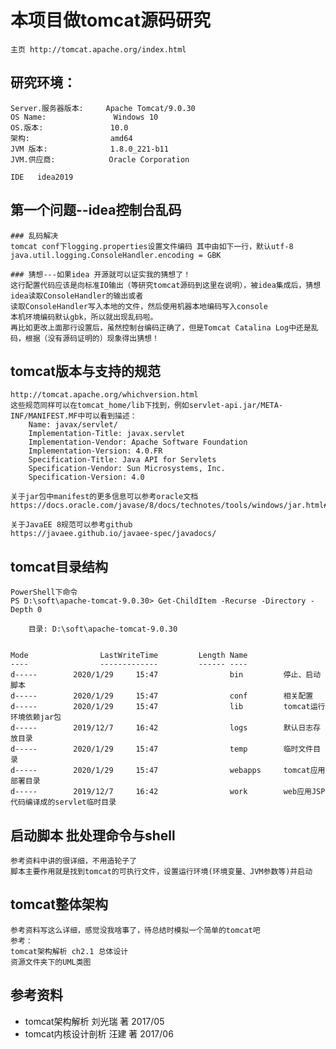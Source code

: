 # 本项目做tomcat源码研究
    主页 http://tomcat.apache.org/index.html
## 研究环境：  

    Server.服务器版本:     Apache Tomcat/9.0.30
    OS Name:               Windows 10
    OS.版本:               10.0
    架构:                  amd64
    JVM 版本:              1.8.0_221-b11
    JVM.供应商:            Oracle Corporation
    
    IDE   idea2019
## 第一个问题--idea控制台乱码
    ### 乱码解决
    tomcat conf下logging.properties设置文件编码 其中由如下一行，默认utf-8
    java.util.logging.ConsoleHandler.encoding = GBK
    
    ### 猜想---如果idea 开源就可以证实我的猜想了！
    这行配置代码应该是向标准IO输出（等研究tomcat源码到这里在说明），被idea集成后，猜想idea读取ConsoleHandler的输出或者
    读取ConsoleHandler写入本地的文件，然后使用机器本地编码写入console
    本机环境编码默认gbk，所以就出现乱码啦。
    再比如更改上面那行设置后，虽然控制台编码正确了，但是Tomcat Catalina Log中还是乱码，根据（没有源码证明的）现象得出猜想！  

## tomcat版本与支持的规范
    http://tomcat.apache.org/whichversion.html
    这些规范同样可以在tomcat_home/lib下找到，例如servlet-api.jar/META-INF/MANIFEST.MF中可以看到描述：
        Name: javax/servlet/
        Implementation-Title: javax.servlet
        Implementation-Vendor: Apache Software Foundation
        Implementation-Version: 4.0.FR
        Specification-Title: Java API for Servlets
        Specification-Vendor: Sun Microsystems, Inc.
        Specification-Version: 4.0
        
    关于jar包中manifest的更多信息可以参考oracle文档
    https://docs.oracle.com/javase/8/docs/technotes/tools/windows/jar.html#BGBFFFGG
    
    关于JavaEE 8规范可以参考github
    https://javaee.github.io/javaee-spec/javadocs/
## tomcat目录结构

    PowerShell下命令
    PS D:\soft\apache-tomcat-9.0.30> Get-ChildItem -Recurse -Directory -Depth 0
    
        目录: D:\soft\apache-tomcat-9.0.30
    
    
    Mode                LastWriteTime         Length Name
    ----                -------------         ------ ----
    d-----        2020/1/29     15:47                bin         停止、启动脚本
    d-----        2020/1/29     15:47                conf        相关配置
    d-----        2020/1/29     15:47                lib         tomcat运行环境依赖jar包
    d-----        2019/12/7     16:42                logs        默认日志存放目录
    d-----        2020/1/29     15:47                temp        临时文件目录
    d-----        2020/1/29     15:47                webapps     tomcat应用部署目录
    d-----        2019/12/7     16:42                work        web应用JSP代码编译成的servlet临时目录

## 启动脚本 批处理命令与shell
    参考资料中讲的很详细，不用造轮子了
    脚本主要作用就是找到tomcat的可执行文件，设置运行环境(环境变量、JVM参数等)并启动

## tomcat整体架构
    参考资料写这么详细，感觉没我啥事了，待总结时模拟一个简单的tomcat吧
    参考：
    tomcat架构解析 ch2.1 总体设计
    资源文件夹下的UML类图






## 参考资料
* tomcat架构解析 刘光瑞 著 2017/05
* tomcat内核设计剖析 汪建 著 2017/06


